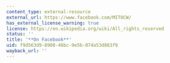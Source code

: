 ```yaml
---
content_type: external-resource
external_url: https://www.facebook.com/MITOCW/
has_external_license_warning: true
license: https://en.wikipedia.org/wiki/All_rights_reserved
status: ''
title: '**On Facebook**'
uid: f9d563d9-8908-46bc-9e5b-074a53d863f9
wayback_url: ''
---
```

